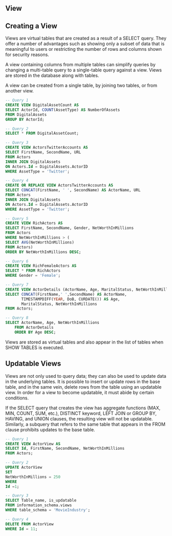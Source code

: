 
## View

## Creating a View

Views are virtual tables that are created as a result of a SELECT query. They offer a number of advantages such as showing only a subset of data that is meaningful to users or restricting the number of rows and columns shown for security reasons.


A view containing columns from multiple tables can simplify queries by changing a multi-table query to a single-table query against a view. Views are stored in the database along with tables.

A view can be created from a single table, by joining two tables, or from another view.

```sql
-- Query 1
CREATE VIEW DigitalAssetCount AS 
SELECT ActorId, COUNT(AssetType) AS NumberOfAssets 
FROM DigitalAssets
GROUP BY ActorId;

-- Query 2
SELECT * FROM DigitalAssetCount;

-- Query 3
CREATE VIEW ActorsTwitterAccounts AS
SELECT FirstName, SecondName, URL
FROM Actors
INNER JOIN DigitalAssets  
ON Actors.Id = DigitalAssets.ActorID 
WHERE AssetType = 'Twitter';

-- Query 4
CREATE OR REPLACE VIEW ActorsTwitterAccounts AS
SELECT CONCAT(FirstName, ' ', SecondName) AS ActorName, URL
FROM Actors
INNER JOIN DigitalAssets  
ON Actors.Id = DigitalAssets.ActorID 
WHERE AssetType = 'Twitter';

-- Query 5
CREATE VIEW RichActors AS
SELECT FirstName, SecondName, Gender, NetWorthInMillions  
FROM Actors
WHERE NetWorthInMillions > (
SELECT AVG(NetWorthInMillions)
FROM Actors)
ORDER BY NetWorthInMillions DESC;

-- Query 6
CREATE VIEW RichFemaleActors AS
SELECT * FROM RichActors
WHERE Gender = 'Female';

-- Query 7
CREATE VIEW ActorDetails (ActorName, Age, MaritalStatus, NetWorthInMillions) AS
SELECT CONCAT(FirstName,' ',SecondName) AS ActorName, 
       TIMESTAMPDIFF(YEAR, DoB, CURDATE()) AS Age, 
       MaritalStatus, NetWorthInMillions 
FROM Actors;

-- Query 8
SELECT ActorName, Age, NetWorthInMillions
    FROM ActorDetails
    ORDER BY Age DESC;
```

Views are stored as virtual tables and also appear in the list of tables when SHOW TABLES is executed.

## Updatable Views

Views are not only used to query data; they can also be used to update data in the underlying tables. It is possible to insert or update rows in the base table, and in the same vein, delete rows from the table using an updatable view. In order for a view to become updatable, it must abide by certain conditions.

If the SELECT query that creates the view has aggregate functions (MAX, MIN, COUNT, SUM, etc.), DISTINCT keyword, LEFT JOIN or GROUP BY, HAVING, and UNION clauses, the resulting view will not be updatable. Similarly, a subquery that refers to the same table that appears in the FROM clause prohibits updates to the base table.

```sql
-- Query 1
CREATE VIEW ActorView AS
SELECT Id, FirstName, SecondName, NetWorthInMillions 
FROM Actors;

-- Query 2
UPDATE ActorView 
SET 
NetWorthInMillions = 250 
WHERE 
Id =1;

-- Query 3
SELECT Table_name, is_updatable
FROM information_schema.views
WHERE table_schema = 'MovieIndustry';

-- Query 4
DELETE FROM ActorView
WHERE Id = 11;
```


